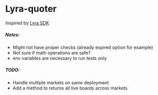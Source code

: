 # Lyra-quoter

Inspired by [Lyra SDK](https://github.com/lyra-finance/lyra-js/tree/master/src/quote)

##### Notes:
- Might not have proper checks (already expired option for example)
- Not sure if math operations are safe?
- env variables are necessary to run tests only

##### TODO:
- Handle multiple markets on same deployment
- Add a method to returns all live boards across markets